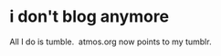 <!--
id: 20850085
link: http://tumblr.atmos.org/post/20850085/i-dont-blog-anymore
slug: i-dont-blog-anymore
date: Tue Dec 04 2007 16:50:00 GMT-0800 (PST)
publish: 2007-12-04
tags: 
title: i don't blog anymore
-->


i don't blog anymore
====================

All I do is tumble.  atmos.org now points to my tumblr.

